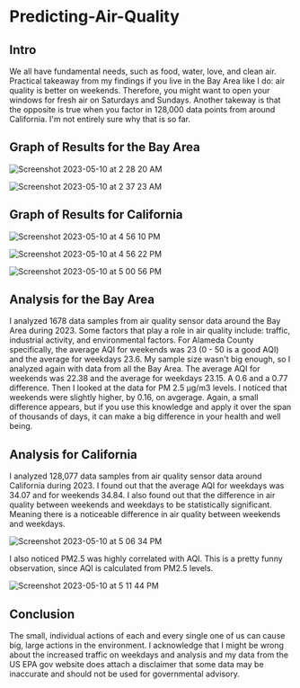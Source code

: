 # Predicting-Air-Quality
## Intro

We all have fundamental needs, such as food, water, love, and clean air. Practical takeaway from my findings if you live in the Bay Area like I do: air quality is better on weekends. Therefore, you might want to open your windows for fresh air on Saturdays and Sundays. Another takeway is that the opposite is true when you factor in 128,000 data points from around California. I'm not entirely sure why that is so far. 

## Graph of Results for the Bay Area
![Screenshot 2023-05-10 at 2 28 20 AM](https://github.com/cheung0/Predicting-Air-Quality/assets/56772737/00fdc0e1-6299-44a0-b6c0-77e874364f68)

![Screenshot 2023-05-10 at 2 37 23 AM](https://github.com/cheung0/Predicting-Air-Quality/assets/56772737/806bd358-b1f1-4ffc-be21-33dad713440a)

## Graph of Results for California
![Screenshot 2023-05-10 at 4 56 10 PM](https://github.com/cheung0/Predicting-Air-Quality/assets/56772737/039c61ba-6159-4853-939b-dc1fbe1dd081)

![Screenshot 2023-05-10 at 4 56 22 PM](https://github.com/cheung0/Predicting-Air-Quality/assets/56772737/fba82507-c1e9-40d1-87eb-12543ecdd8dc)

![Screenshot 2023-05-10 at 5 00 56 PM](https://github.com/cheung0/Predicting-Air-Quality/assets/56772737/f0c47c7d-c950-43a7-8feb-1e7743f24a1a)


## Analysis for the Bay Area
I analyzed 1678 data samples from air quality sensor data around the Bay Area during 2023. Some factors that play a role in air quality include: traffic, industrial activity, and environmental factors. For Alameda County specifically, the average AQI for weekends was 23 (0 - 50 is a good AQI) and the average for weekdays 23.6. My sample size wasn't big enough, so I analyzed again with data from all the Bay Area. The average AQI for weekends was 22.38 and the average for weekdays 23.15. A 0.6 and a 0.77 difference. Then I looked at the data for PM 2.5 μg/m3 levels. I noticed that weekends were slightly higher, by 0.16, on avgerage. Again, a small difference appears, but if you use this knowledge and apply it over the span of thousands of days, it can make a big difference in your health and well being.

## Analysis for California
I analyzed 128,077 data samples from air quality sensor data around California during 2023. I found out that the average AQI for weekdays was 34.07 and for weekends 34.84. I also found out that the difference in air quality between weekends and weekdays to be statistically significant. Meaning there is a noticeable difference in air quality between weekends and weekdays.

![Screenshot 2023-05-10 at 5 06 34 PM](https://github.com/cheung0/Predicting-Air-Quality/assets/56772737/fd7a295d-afee-4f4d-aa33-5e4a79363ee5)

I also noticed PM2.5 was highly correlated with AQI. This is a pretty funny observation, since AQI is calculated from PM2.5 levels.

![Screenshot 2023-05-10 at 5 11 44 PM](https://github.com/cheung0/Predicting-Air-Quality/assets/56772737/4c89e37b-9550-4063-9880-5f6090c77347)


## Conclusion

The small, individual actions of each and every single one of us can cause big, large actions in the environment. I acknowledge that I might be wrong about the increased traffic on weekdays and analysis and my data from the US EPA gov website does attach a disclaimer that some data may be inaccurate and should not be used for governmental advisory.
